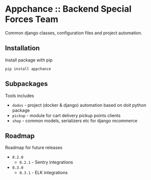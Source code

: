 # Appchance :: Backend Special Forces Team

Common django classes, configuration files and project automation.

## Installation
Install package with pip

    pip install appchance

## Subpackages
Tools includes
- `dodos` - project (docker & django) automation based on doit python package
- `pickup` - module for cart delivery pickup points clients
- `shop` - common models, serializers etc for django mcommerce

## Roadmap
Roadmap for future releases
* `0.2.0`
    - `0.2.1`  - Sentry integrations
* `0.3.0`
    - `0.3.1` - ELK integrations
